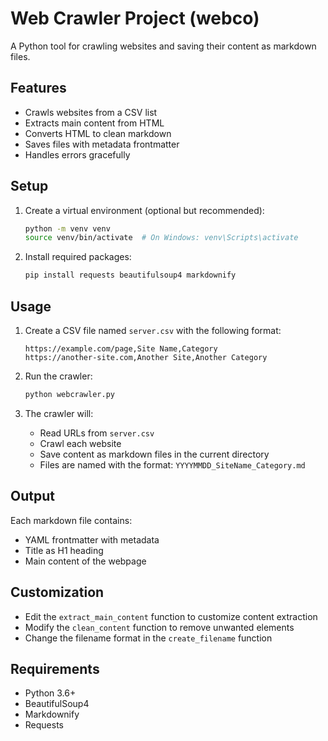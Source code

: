 # Web Crawler Project (webco)

A Python tool for crawling websites and saving their content as markdown files.

## Features

- Crawls websites from a CSV list
- Extracts main content from HTML
- Converts HTML to clean markdown
- Saves files with metadata frontmatter
- Handles errors gracefully

## Setup

1. Create a virtual environment (optional but recommended):
   ```bash
   python -m venv venv
   source venv/bin/activate  # On Windows: venv\Scripts\activate
   ```

2. Install required packages:
   ```bash
   pip install requests beautifulsoup4 markdownify
   ```

## Usage

1. Create a CSV file named `server.csv` with the following format:
   ```
   https://example.com/page,Site Name,Category
   https://another-site.com,Another Site,Another Category
   ```

2. Run the crawler:
   ```bash
   python webcrawler.py
   ```

3. The crawler will:
   - Read URLs from `server.csv`
   - Crawl each website
   - Save content as markdown files in the current directory
   - Files are named with the format: `YYYYMMDD_SiteName_Category.md`

## Output

Each markdown file contains:
- YAML frontmatter with metadata
- Title as H1 heading
- Main content of the webpage

## Customization

- Edit the `extract_main_content` function to customize content extraction
- Modify the `clean_content` function to remove unwanted elements
- Change the filename format in the `create_filename` function

## Requirements

- Python 3.6+
- BeautifulSoup4
- Markdownify
- Requests